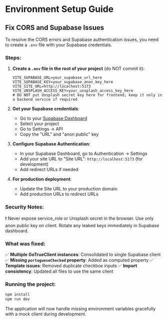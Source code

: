 # Environment Setup Guide

## Fix CORS and Supabase Issues

To resolve the CORS errors and Supabase authentication issues, you need to create a `.env` file with your Supabase credentials.

### Steps:

1. **Create a `.env` file in the root of your project** (do NOT commit it):
   ```
   VITE_SUPABASE_URL=your_supabase_url_here
   VITE_SUPABASE_KEY=your_supabase_anon_key_here
   VITE_SITE_URL=http://localhost:5173
   VITE_UNSPLASH_ACCESS_KEY=your_unsplash_access_key_here
   # DO NOT put Unsplash secret key here for frontend; keep it only in a backend service if required
   ```

2. **Get your Supabase credentials**:
   - Go to your [Supabase Dashboard](https://app.supabase.com)
   - Select your project
   - Go to Settings → API
   - Copy the "URL" and "anon public" key

3. **Configure Supabase Authentication**:
   - In your Supabase Dashboard, go to Authentication → Settings
   - Add your site URL to "Site URL": `http://localhost:5173` (for development)
   - Add redirect URLs if needed

4. **For production deployment**:
   - Update the Site URL to your production domain
   - Add production URLs to redirect URLs

### Security Notes:

❗ Never expose service_role or Unsplash secret in the browser.
Use only anon public key on client. Rotate any leaked keys immediately in Supabase dashboard.

### What was fixed:

✅ **Multiple GoTrueClient instances**: Consolidated to single Supabase client
✅ **Missing `portugueseChecked` property**: Added as computed property
✅ **Template issues**: Removed duplicate checkbox inputs
✅ **Import consistency**: Updated all files to use the same client

### Running the project:

```bash
npm install
npm run dev
```

The application will now handle missing environment variables gracefully with a mock client during development.
